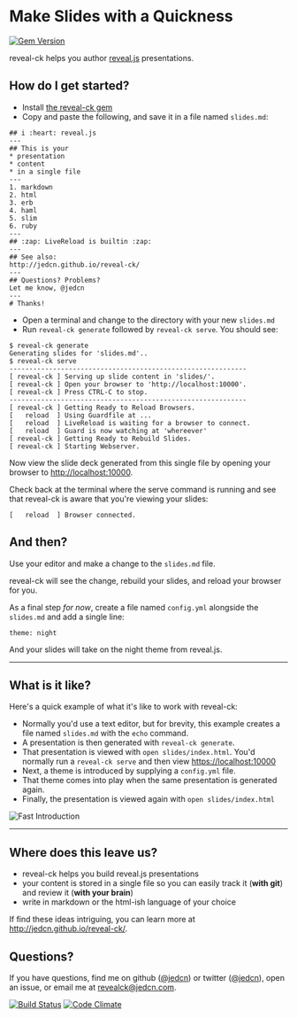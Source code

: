 # Make Slides with a Quickness

[![Gem Version](https://badge.fury.io/rb/reveal-ck.svg)](http://badge.fury.io/rb/reveal-ck)

reveal-ck helps you author [reveal.js][reveal.js] presentations.

## How do I get started?

* Install [the reveal-ck gem][reveal-ck-gem]
* Copy and paste the following, and save it in a file named
  `slides.md`:
```
## i :heart: reveal.js
---
## This is your
* presentation
* content
* in a single file
---
1. markdown
2. html
3. erb
4. haml
5. slim
6. ruby
---
## :zap: LiveReload is builtin :zap:
---
## See also:
http://jedcn.github.io/reveal-ck/
---
## Questions? Problems?
Let me know, @jedcn
---
# Thanks!
```
* Open a terminal and change to the directory with your new
  `slides.md`
* Run `reveal-ck generate` followed by `reveal-ck serve`. You should
  see:
```
$ reveal-ck generate
Generating slides for 'slides.md'..
$ reveal-ck serve
------------------------------------------------------------
[ reveal-ck ] Serving up slide content in 'slides/'.
[ reveal-ck ] Open your browser to 'http://localhost:10000'.
[ reveal-ck ] Press CTRL-C to stop.
------------------------------------------------------------
[ reveal-ck ] Getting Ready to Reload Browsers.
[   reload  ] Using Guardfile at ...
[   reload  ] LiveReload is waiting for a browser to connect.
[   reload  ] Guard is now watching at 'whereever'
[ reveal-ck ] Getting Ready to Rebuild Slides.
[ reveal-ck ] Starting Webserver.
```

Now view the slide deck generated from this single file by opening
your browser to [http://localhost:10000][localhost].

Check back at the terminal where the serve command is running and see
that reveal-ck is aware that you're viewing your slides:

```
[   reload  ] Browser connected.
```

## And then?

Use your editor and make a change to the `slides.md` file.

reveal-ck will see the change, rebuild your slides, and reload your
browser for you.

As a final step *for now*, create a file named `config.yml` alongside
the `slides.md` and add a single line:

```
theme: night
```

And your slides will take on the night theme from reveal.js.

---

## What is it like?

Here's a quick example of what it's like to work with reveal-ck:

* Normally you'd use a text editor, but for brevity, this example
  creates a file named `slides.md` with the `echo` command.
* A presentation is then generated with `reveal-ck generate`.
* That presentation is viewed with `open slides/index.html`. You'd
  normally run a `reveal-ck serve` and then view
  [https://localhost:10000][localhost]
* Next, a theme is introduced by supplying a `config.yml` file.
* That theme comes into play when the same presentation is generated
  again.
* Finally, the presentation is viewed again with `open slides/index.html`

![Fast Introduction](https://jedcn.github.io/reveal-ck/images/reveal-ck-fast-intro.gif)

---

## Where does this leave us?

* reveal-ck helps you build reveal.js presentations
* your content is stored in a single file so you can easily track it
  (**with git**) and review it (**with your brain**)
* write in markdown or the html-ish language of your choice

If find these ideas intriguing, you can learn more at
http://jedcn.github.io/reveal-ck/.

## Questions?

If you have questions, find me on github ([@jedcn][github-jedcn]) or
twitter ([@jedcn][twitter-jedcn]), open an issue, or email me at
revealck@jedcn.com.

[![Build Status](https://travis-ci.org/jedcn/reveal-ck.svg)](https://travis-ci.org/jedcn/reveal-ck)
[![Code Climate](https://codeclimate.com/github/jedcn/reveal-ck.png)](https://codeclimate.com/github/jedcn/reveal-ck)

[reveal.js]:     http://lab.hakim.se/reveal-js
[github-jedcn]:  https://github.com/jedcn
[twitter-jedcn]: https://twitter.com/jedcn
[reveal-ck-gem]: https://rubygems.org/gems/reveal-ck
[localhost]:     http://localhost:10000
[github-pages]:  https://pages.github.com/
